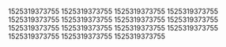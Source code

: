 1525319373755
1525319373755
1525319373755
1525319373755
1525319373755
1525319373755
1525319373755
1525319373755
1525319373755
1525319373755
1525319373755
1525319373755
1525319373755
1525319373755
1525319373755